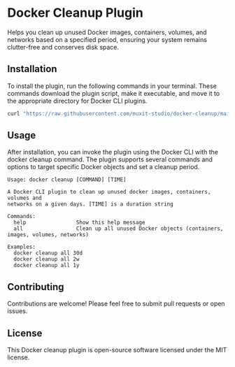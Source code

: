 # Docker Cleanup Plugin

Helps you clean up unused Docker images, containers, volumes, and networks
based on a specified period, ensuring your system remains clutter-free and
conserves disk space.

## Installation

To install the plugin, run the following commands in your terminal. These
commands download the plugin script, make it executable, and move it to the
appropriate directory for Docker CLI plugins.

```bash
curl "https://raw.githubusercontent.com/muxit-studio/docker-cleanup/main/install.sh" | bash
```

## Usage

After installation, you can invoke the plugin using the Docker CLI with the
docker cleanup command. The plugin supports several commands and options to
target specific Docker objects and set a cleanup period.

```text
Usage: docker cleanup [COMMAND] [TIME]

A Docker CLI plugin to clean up unused docker images, containers, volumes and
networks on a given days. [TIME] is a duration string

Commands:
  help                Show this help message
  all                 Clean up all unused Docker objects (containers, images, volumes, networks)

Examples:
  docker cleanup all 30d
  docker cleanup all 2w
  docker cleanup all 1y
```

## Contributing

Contributions are welcome! Please feel free to submit pull requests or open
issues.

## License

This Docker cleanup plugin is open-source software licensed under the MIT
license.
